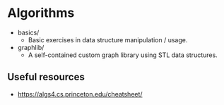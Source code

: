 # Algorithms

- basics/
    - Basic exercises in data structure manipulation / usage.
- graphlib/
    - A self-contained custom graph library using STL data structures.

## Useful resources

- https://algs4.cs.princeton.edu/cheatsheet/
